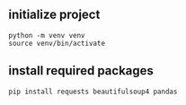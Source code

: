 ## initialize project

```
python -m venv venv
source venv/bin/activate
```

## install required packages
```
pip install requests beautifulsoup4 pandas
```